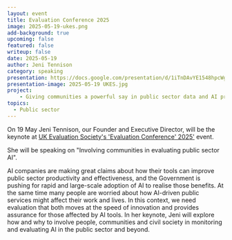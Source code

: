 ```yaml
---
layout: event
title: Evaluation Conference 2025
image: 2025-05-19-ukes.png
add-background: true
upcoming: false
featured: false
writeup: false
date: 2025-05-19
author: Jeni Tennison
category: speaking
presentation: https://docs.google.com/presentation/d/1iTnDAvYE1548hpcWgkfgnwgKaOp3A2ng1Iu8ID0TI2M/edit?usp=sharing
presentation-image: 2025-05-19 UKES.jpg
project: 
    - Giving communities a powerful say in public sector data and AI projects
topics:
  - Public sector
---
```


On 19 May Jeni Tennison, our Founder and Executive Director, will be the keynote at [UK Evaluation Society's 'Evaluation Conference' 2025'](https://evaluation.org.uk/community-learning/events/evaluation-conference/) event.

She will be speaking on "Involving communities in evaluating public sector AI". 

<!--more-->

AI companies are making great claims about how their tools can improve public sector productivity and effectiveness, and the Government is pushing for rapid and large-scale adoption of AI to realise those benefits. At the same time many people are worried about how AI-driven public services might affect their work and lives. In this context, we need evaluation that both moves at the speed of innovation and provides assurance for those affected by AI tools. In her keynote, Jeni will explore how and why to involve people, communities and civil society in monitoring and evaluating AI in the public sector and beyond.